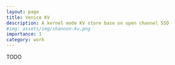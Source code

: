 ```yaml
---
layout: page
title: Venice KV
description: A kernel mode KV store base on open channel SSD
#img: assets/img/shannon-kv.png
importance: 1
category: work
---
```


TODO
